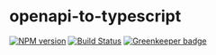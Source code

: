 # openapi-to-typescript

[![NPM version](https://img.shields.io/npm/v/openapi-to-typescript.svg)](https://www.npmjs.com/package/openapi-to-typescript)
[![Build Status](https://travis-ci.com/ifroz/openapi-to-typescript.svg?branch=master)](https://travis-ci.com/ifroz/openapi-to-typescript) 
[![Greenkeeper badge](https://badges.greenkeeper.io/ifroz/openapi-to-typescript.svg)](https://greenkeeper.io/)

